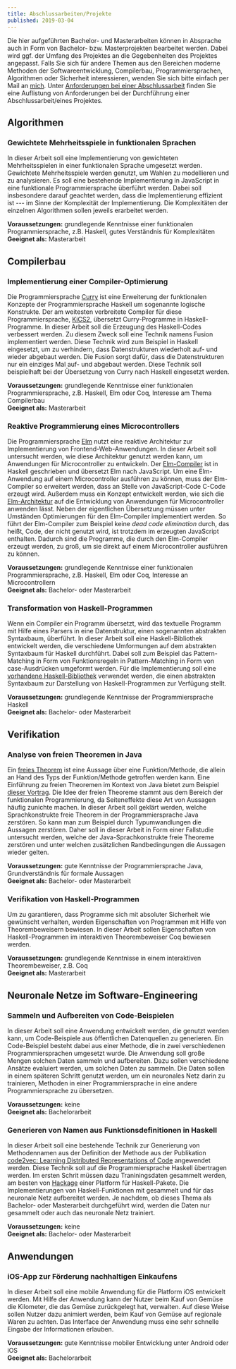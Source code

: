 ```yaml
---
title: Abschlussarbeiten/Projekte
published: 2019-03-04
---
```


Die hier aufgeführten Bachelor- und Masterarbeiten können in Absprache auch in Form von Bachelor- bzw. Masterprojekten bearbeitet werden.
Dabei wird ggf. der Umfang des Projektes an die Gegebenheiten des Projektes angepasst.
Falls Sie sich für andere Themen aus den Bereichen moderne Methoden der Softwareentwicklung, Compilerbau, Programmiersprachen, Algorithmen oder Sicherheit interessieren, wenden Sie sich bitte einfach per Mail an [mich](mailto:jan.christiansen@hs-flensburg.de).
Unter [Anforderungen bei einer Abschlussarbeit](/teaching/student-project.html) finden Sie eine Auflistung von Anforderungen bei der Durchführung einer Abschlussarbeit/eines Projektes.


## Algorithmen


### Gewichtete Mehrheitsspiele in funktionalen Sprachen

In dieser Arbeit soll eine Implementierung von gewichteten Mehrheitsspielen in einer funktionalen Sprache umgesetzt werden.
Gewichtete Mehrheitsspiele werden genutzt, um Wahlen zu modellieren und zu analysieren.
Es soll eine bestehende Implementierung in JavaScript in eine funktionale Programmiersprache überführt werden.
Dabei soll insbesondere darauf geachtet werden, dass die Implementierung effizient ist --- im Sinne der Komplexität der Implementierung.
Die Komplexitäten der einzelnen Algorithmen sollen jeweils erarbeitet werden.

**Voraussetzungen:** grundlegende Kenntnisse einer funktionalen Programmiersprache, z.B. Haskell, gutes Verständnis für Komplexitäten  
**Geeignet als:** Masterarbeit


## Compilerbau


### Implementierung einer Compiler-Optimierung

Die Programmiersprache [Curry](http://citeseerx.ist.psu.edu/viewdoc/download?doi=10.1.1.207.2248&rep=rep1&type=pdf) ist eine Erweiterung der funktionalen Konzepte der Programmiersprache Haskell um sogenannte logische Konstrukte.
Der am weitesten verbreitete Compiler für diese Programmiersprache, [KiCS2](https://www-ps.informatik.uni-kiel.de/kics2/), übersetzt Curry-Programme in Haskell-Programme.
In dieser Arbeit soll die Erzeugung des Haskell-Codes verbessert werden.
Zu diesem Zweck soll eine Technik namens Fusion implementiert werden.
Diese Technik wird zum Beispiel in Haskell eingesetzt, um zu verhindern, dass Datenstrukturen wiederholt auf- und wieder abgebaut werden.
Die Fusion sorgt dafür, dass die Datenstrukturen nur ein einziges Mal auf- und abgebaut werden.
Diese Technik soll beispielhaft bei der Übersetzung von Curry nach Haskell eingesetzt werden.

**Voraussetzungen:** grundlegende Kenntnisse einer funktionalen Programmiersprache, z.B. Haskell, Elm oder Coq, Interesse am Thema Compilerbau  
**Geeignet als:** Masterarbeit


### Reaktive Programmierung eines Microcontrollers

Die Programmiersprache [Elm](http://elm-lang.org) nutzt eine reaktive Architektur zur Implementierung von Frontend-Web-Anwendungen.
In dieser Arbeit soll untersucht werden, wie diese Architektur genutzt werden kann, um Anwendungen für Microcontroller zu entwickeln.
Der [Elm-Compiler](https://github.com/elm-lang/elm-compiler) ist in Haskell geschrieben und übersetzt Elm nach JavaScript.
Um eine Elm-Anwendung auf einem Microcontroller ausführen zu können, muss der Elm-Compiler so erweitert werden, dass an Stelle von JavaScript-Code C-Code erzeugt wird.
Außerdem muss ein Konzept entwickelt werden, wie sich die [Elm-Architektur](https://guide.elm-lang.org/architecture/) auf die Entwicklung von Anwendungen für Microcontroller anwenden lässt.
Neben der eigentlichen Übersetzung müssen unter Umständen Optimierungen für den Elm-Compiler implementiert werden.
So führt der Elm-Compiler zum Beispiel keine _dead code elimination_ durch, das heißt, Code, der nicht genutzt wird, ist trotzdem im erzeugten JavaScript enthalten.
Dadurch sind die Programme, die durch den Elm-Compiler erzeugt werden, zu groß, um sie direkt auf einem Microcontroller ausführen zu können.

**Voraussetzungen:** grundlegende Kenntnisse einer funktionalen Programmiersprache, z.B. Haskell, Elm oder Coq, Interesse an Microcontrollern  
**Geeignet als:** Bachelor- oder Masterarbeit


### Transformation von Haskell-Programmen

Wenn ein Compiler ein Programm übersetzt, wird das textuelle Programm mit Hilfe eines Parsers in eine Datenstruktur, einen sogenannten abstrakten Syntaxbaum, überführt.
In dieser Arbeit soll eine Haskell-Bibliothek entwickelt werden, die verschiedene Umformungen auf dem abstrakten Syntaxbaum für Haskell durchführt.
Dabei soll zum Beispiel das Pattern-Matching in Form von Funktionsregeln in Pattern-Matching in Form von case-Ausdrücken umgeformt werden.
Für die Implementierung soll eine [vorhandene Haskell-Bibliothek](http://hackage.haskell.org/package/haskell-src-exts) verwendet werden, die einen abstrakten Syntaxbaum zur Darstellung von Haskell-Programmen zur Verfügung stellt.

**Voraussetzungen:** grundlegende Kenntnisse der Programmiersprache Haskell  
**Geeignet als:** Bachelor- oder Masterarbeit


## Verifikation


### Analyse von freien Theoremen in Java

Ein [freies Theorem](http://www.cs.sfu.ca/CourseCentral/831/burton/Notes/July14/free.pdf) ist eine Aussage über eine Funktion/Methode, die allein an Hand des Typs der Funktion/Methode getroffen werden kann.
Eine Einführung zu freien Theoremen im Kontext von Java bietet zum Beispiel [dieser Vortrag](http://data.tmorris.net/talks/yow-west-2016/1d388b6263e7cbeedfbea224997648daa1d7862d/parametricity.pdf).
Die Idee der freien Theoreme stammt aus dem Bereich der funktionalen Programmierung, da Seiteneffekte diese Art von Aussagen häufig zunichte machen.
In dieser Arbeit soll geklärt werden, welche Sprachkonstrukte freie Theorem in der Programmiersprache Java zerstören.
So kann man zum Beispiel durch Typumwandlungen die Aussagen zerstören.
Daher soll in dieser Arbeit in Form einer Fallstudie untersucht werden, welche der Java-Sprachkonstrukte freie Theoreme zerstören und unter welchen zusätzlichen Randbedingungen die Aussagen wieder gelten.

**Voraussetzungen:** gute Kenntnisse der Programmiersprache Java, Grundverständnis für formale Aussagen  
**Geeignet als:** Bachelor- oder Masterarbeit


<!-- ### Sicherheit von kryptographischen Primitiven

Um sicherzugehen, dass kryptographische Primitive auch wirklich sicher sind, werden gewünschte Eigenschaften über die Primitive mit Hilfe von Beweisen belegt.
Beweise sind aber wie komplexe Programme sehr fehleranfällig und es ist sehr aufwendig, sie manuell zu überprüfen.
Aus diesem Grund hat sich das Programmieren von Beweisen mit Hilfe von interaktiven Theorembeweisern in den letzten Jahren in der Wissenschaft immer stärker durchgesetzt.
Das manuelle Schreiben solcher Beweise ist sehr aufwendig.
Daher sollen in dieser Arbeit bestehende Ansätze zur automatischen Erzeugung solcher Beweise evaluiert werden.
Die Ansätze sollen auf einen bereits bestehenden Beweis angewendet werden.

**Voraussetzungen:** grundlegende Kenntnisse in einem interaktiven Theorembeweiser, z.B. Coq  
**Geeignet als:** Masterarbeit -->


### Verifikation von Haskell-Programmen

Um zu garantieren, dass Programme sich mit absoluter Sicherheit wie gewünscht verhalten, werden Eigenschaften von Programmen mit Hilfe von Theorembeweisern bewiesen.
In dieser Arbeit sollen Eigenschaften von Haskell-Programmen im interaktiven Theorembeweiser Coq bewiesen werden.

**Voraussetzungen:** grundlegende Kenntnisse in einem interaktiven Theorembeweiser, z.B. Coq  
**Geeignet als:** Masterarbeit


## Neuronale Netze im Software-Engineering


### Sammeln und Aufbereiten von Code-Beispielen

In dieser Arbeit soll eine Anwendung entwickelt werden, die genutzt werden kann, um Code-Beispiele aus öffentlichen Datenquellen zu generieren.
Ein Code-Beispiel besteht dabei aus einer Methode, die in zwei verschiedenen Programmiersprachen umgesetzt wurde.
Die Anwendung soll große Mengen solchen Daten sammeln und aufbereiten.
Dazu sollen verschiedene Ansätze evaluiert werden, um solchen Daten zu sammeln.
Die Daten sollen in einem späteren Schritt genutzt werden, um ein neuronales Netz darin zu trainieren, Methoden in einer Programmiersprache in eine andere Programmiersprache zu übersetzen.

**Voraussetzungen:** keine  
**Geeignet als:** Bachelorarbeit


### Generieren von Namen aus Funktionsdefinitionen in Haskell

In dieser Arbeit soll eine bestehende Technik zur Generierung von Methodennamen aus der Definition der Methode aus der Publikation [code2vec: Learning Distributed Representations of Code](http://delivery.acm.org/10.1145/3300000/3290353/popl19main-p32-p.pdf?ip=193.175.183.169&id=3290353&acc=OA&key=4D4702B0C3E38B35%2E4D4702B0C3E38B35%2E4D4702B0C3E38B35%2E6D218144511F3437&__acm__=1548752550_57e4fa9092c8fecc4b2fe4640ea47c97) angewendet werden.
Diese Technik soll auf die Programmiersprache Haskell übertragen werden.
Im ersten Schrit müssen dazu Traniningsdaten gesammelt werden, am besten von [Hackage](https://hackage.haskell.org/packages/) einer Platform für Haskell-Pakete.
Die Implementierungen von Haskell-Funktionen mit gesammelt und für das neuronale Netz aufbereitet werden.
Je nachdem, ob dieses Thema als Bachelor- oder Masterarbeit durchgeführt wird, werden die Daten nur gesammelt oder auch das neuronale Netz trainiert.

**Voraussetzungen:** keine  
**Geeignet als:** Bachelor- oder Masterarbeit


## Anwendungen


### iOS-App zur Förderung nachhaltigen Einkaufens

In dieser Arbeit soll eine mobile Anwendung für die Platform iOS entwickelt werden.
Mit Hilfe der Anwendung kann der Nutzer beim Kauf von Gemüse die Kilometer, die das Gemüse zurückgelegt hat, verwalten.
Auf diese Weise sollen Nutzer dazu animiert werden, beim Kauf von Gemüse auf regionale Waren zu achten.
Das Interface der Anwendung muss eine sehr schnelle Eingabe der Informationen erlauben.

**Voraussetzungen:** gute Kenntnisse mobiler Entwicklung unter Android oder iOS  
**Geeignet als:** Bachelorarbeit


<!-- ### Analyse sozialer Interaktion mit Hilfe von Beacons

Mit Hilfe der Beacon-Technologie (Bluetooth low energy) soll die Interaktion von Personen bei Veranstaltungen wie Messen oder wissenschaftlichen Konferenzen analysiert werden.
Hierzu werden den Teilnehmern Beacons um den Hals gehängt.
Die Beacons senden ein schwaches Signal, das vom gegenüberliegenden Beacon erkannt wird, wenn sich zwei Personen frontal gegenüberstehen.
Die Information über diese Kontakte wird mit Hilfe eines stärkeren Signals an Basisstationen in der Umgebung weitergegeben.
Neben der reinen Programmierung der Kommunikation kann diese Arbeit um eine ganze Reihe anderer Aspekte erweitert werden.

**Voraussetzungen:** Fähigkeit zur selbstständigen Einarbeitung in Technologien  
**Geeignet als:** Bachelorarbeit -->
